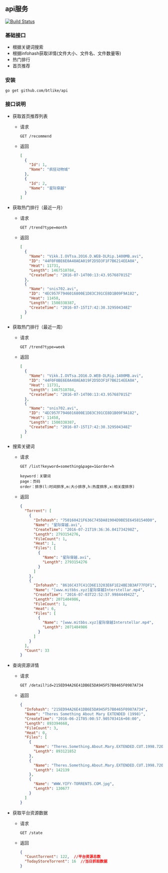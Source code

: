 ## api服务
[![Build Status](https://drone.io/github.com/btlike/api/status.png)](https://drone.io/github.com/btlike/api/latest)

### 基础接口

- 根据关键词搜索
- 根据infohash获取详情(文件大小、文件名、文件数量等)
- 热门排行
- 首页推荐

### 安装
`go get github.com/btlike/api`



### 接口说明

- 获取首页推荐列表

  - 请求

    ```http
    GET /recommend
    ```

  - 返回

    ```json
    [
      {
        "Id": 1,
        "Name": "疯狂动物城"
      },
      {
        "Id": 2,
        "Name": "星际穿越"
      }
    ]
    ```

- 获取热门排行（最近一月）

  - 请求

    ```http
    GET /trend?type=month
    ```

  - 返回

    ```json
    [
      {
        "Name": "Vikk.I.OVTsa.2O16.D.WEB-DLRip.1400MB.avi",
        "ID": "44F0F0BE6E0A48AEA019F2D5D3F1F7B6214EEA0A",
        "Heat": 11731,
        "Length": 1467510784,
        "CreateTime": "2016-07-14T00:13:43.957687015Z"
      },
      {
        "Name": "snis702.avi",
        "ID": "4EC957F7946016800E1D83C391CE8D1B09F9A182",
        "Heat": 11458,
        "Length": 1500338387,
        "CreateTime": "2016-07-15T17:42:30.329504348Z"
      }
    ]  
    ```

- 获取热门排行（最近一周）

  - 请求

    ```http
    GET /trend?type=week
    ```

  - 返回

    ```json
    [
      {
        "Name": "Vikk.I.OVTsa.2O16.D.WEB-DLRip.1400MB.avi",
        "ID": "44F0F0BE6E0A48AEA019F2D5D3F1F7B6214EEA0A",
        "Heat": 11731,
        "Length": 1467510784,
        "CreateTime": "2016-07-14T00:13:43.957687015Z"
      },
      {
        "Name": "snis702.avi",
        "ID": "4EC957F7946016800E1D83C391CE8D1B09F9A182",
        "Heat": 11458,
        "Length": 1500338387,
        "CreateTime": "2016-07-15T17:42:30.329504348Z"
      }
    ]  
    ```

- 搜索关键词

  - 请求

    ```http
    GET /list?keyword=something&page=1&order=h

    keyword：关键词
    page：页码
    order：排序(l:时间排序,m:大小排序,h:热度排序,x:相关度排序)
    ```

  - 返回

    ```json
    {
      "Torrent": [
        {
          "Infohash": "750160421F636C745DA81904D9BE5E64581540D0",
          "Name": "星际穿越.avi",
          "CreateTime": "2016-07-21T19:36:36.041734298Z",
          "Length": 2793154276,
          "FileCount": 1,
          "Heat": 1,
          "Files": [
            {
              "Name": "星际穿越.avi",
              "Length": 2793154276
            }
          ]
        },
        {
          "Infohash": "8616C437C41CD6E13203E6F1E24BE3B3AF77FDF1",
          "Name": "[www.mitbbs.xyz]星际穿越Interstellar.mp4",
          "CreateTime": "2016-07-03T22:52:57.998444942Z",
          "Length": 2071404986,
          "FileCount": 1,
          "Heat": 6,
          "Files": [
            {
              "Name": "[www.mitbbs.xyz]星际穿越Interstellar.mp4",
              "Length": 2071404986
            }
          ]
        }
      ],
      "Count": 33
    }
    ```

- 查询资源详情

  - 请求

    ```http
    GET /detail?id=215ED94A26E41DB6E5DA945F57B0465F0987A734
    ```

  - 返回

    ```json
    {
      "Infohash": "215ED94A26E41DB6E5DA945F57B0465F0987A734",
      "Name": "Theres Something About Mary EXTENDED (1998)",
      "CreateTime": "2016-06-21T05:00:57.905703416+08:00",
      "Length": 893394668,
      "FileCount": 3,
      "Heat": 0,
      "Files": [
        {
          "Name": "Theres.Something.About.Mary.EXTENDED.CUT.1998.720p.BrRip.x264.YIFY.mp4",
          "Length": 893121852
        },
        {
          "Name": "Theres.Something.About.Mary.EXTENDED.CUT.1998.720p.BrRip.x264.YIFY.srt",
          "Length": 142139
        },
        {
          "Name": "WWW.YIFY-TORRENTS.COM.jpg",
          "Length": 130677
        }
      ]
    }
    ```

- 获取平台资源数据

  - 请求

    ```http
    GET /state
    ```

  - 返回

    ```json
    {
      "CountTorrent": 122,  //平台资源总数
      "TodayStoreTorrent": 16  //当日抓取数据
    }
    ```

    ​

​
